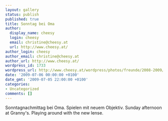 ```yaml
---
layout: gallery
status: publish
published: true
title: Sonntag bei Oma
author:
  display_name: cheesy
  login: cheesy
  email: christine@cheesy.at
  url: http://www.cheesy.at/
author_login: cheesy
author_email: christine@cheesy.at
author_url: http://www.cheesy.at/
wordpress_id: 1733
wordpress_url: http://www.cheesy.at/wordpress/photos/freunde/2008-2009/sonntag-bei-oma/
date: '2009-07-06 00:00:00 +0100'
date_gmt: '2009-07-05 22:00:00 +0100'
categories:
- Uncategorized
comments: []
---
```

<!--:de-->Sonntagnachmittag bei Oma. Spielen mit neuem Objektiv.
<!--:--><!--:en-->Sunday afternoon at Granny's. Playing around with the new lense.
<!--:-->
